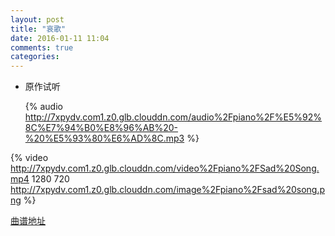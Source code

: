 ```yaml
---
layout: post
title: "哀歌"
date: 2016-01-11 11:04
comments: true
categories: 
---
```


* 原作试听

	{% audio http://7xpydv.com1.z0.glb.clouddn.com/audio%2Fpiano%2F%E5%92%8C%E7%94%B0%E8%96%AB%20-%20%E5%93%80%E6%AD%8C.mp3 %}
	



{% video http://7xpydv.com1.z0.glb.clouddn.com/video%2Fpiano%2FSad%20Song.mp4 1280 720 http://7xpydv.com1.z0.glb.clouddn.com/image%2Fpiano%2Fsad%20song.png %}

[曲谱地址](http://www.tan8.com/yuepu-10123.html)